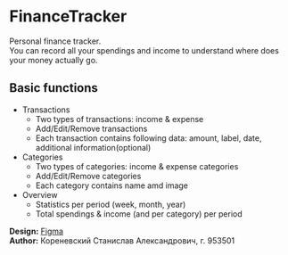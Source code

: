 # FinanceTracker

Personal finance tracker. <br>
You can record all your spendings and income to understand where does your money actually go. <br>

## Basic functions
<ul>
  <li>Transactions
    <ul>
      <li>Two types of transactions: income & expense</li>
      <li>Add/Edit/Remove transactions</li>
      <li>Each transaction contains following data: amount, label, date, additional information(optional)</li>
    </ul>
  </li>
  <li>Categories
    <ul>
      <li>Two types of categories: income & expense categories</li>
      <li>Add/Edit/Remove categories</li>
      <li>Each category contains name amd image</li>
    </ul>
  </li>
  <li>Overview
    <ul>
      <li>Statistics per period (week, month, year)</li>
      <li>Total spendings & income (and per category) per period</li>
    </ul>
  </li>
</ul>

**Design:** [Figma](https://www.figma.com/file/TPZwA8wjqQpHdTnGWfaf2O/FinanceTracker?node-id=0%3A1) <br>
**Author:** Кореневский Станислав Александрович, г. 953501
